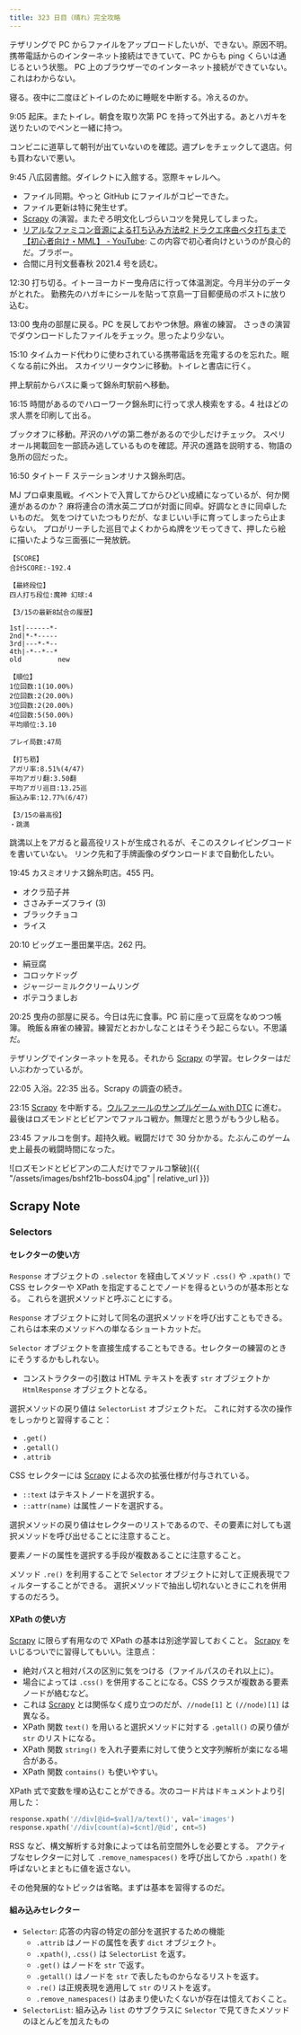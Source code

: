 ```yaml
---
title: 323 日目（晴れ）完全攻略
---
```


テザリングで PC からファイルをアップロードしたいが、できない。原因不明。
携帯電話からのインターネット接続はできていて、PC からも ping くらいは通じるという状態。
PC 上のブラウザーでのインターネット接続ができていない。これはわからない。

寝る。夜中に二度ほどトイレのために睡眠を中断する。冷えるのか。

9:05 起床。またトイレ。朝食を取り次第 PC を持って外出する。あとハガキを送りたいのでペンと一緒に持つ。

コンビニに道草して朝刊が出ていないのを確認。週プレをチェックして退店。何も買わないで悪い。

9:45 八広図書館。ダイレクトに入館する。窓際キャレルへ。

* ファイル同期。やっと GitHub にファイルがコピーできた。
* ファイル更新は特に発生せず。
* [Scrapy][scrapy] の演習。またぞろ明文化しづらいコツを発見してしまった。
* [リアルなファミコン音源による打ち込み方法&#x23;2 ドラクエ序曲ベタ打ちまで【初心者向け・MML】 - YouTube](https://www.youtube.com/watch?v=12K3VYm8vrg):
  この内容で初心者向けというのが良心的だ。ブラボー。
* 合間に月刊文藝春秋 2021.4 号を読む。

12:30 打ち切る。イトーヨーカドー曳舟店に行って体温測定。今月半分のデータがとれた。
勤務先のハガキにシールを貼って京島一丁目郵便局のポストに放り込む。

13:00 曳舟の部屋に戻る。PC を戻しておやつ休憩。麻雀の練習。
さっきの演習でダウンロードしたファイルをチェック。思ったより少ない。

15:10 タイムカード代わりに使わされている携帯電話を充電するのを忘れた。眠くなる前に外出。
スカイツリータウンに移動。トイレと書店に行く。

押上駅前からバスに乗って錦糸町駅前へ移動。

16:15 時間があるのでハローワーク錦糸町に行って求人検索をする。4 社ほどの求人票を印刷して出る。

ブックオフに移動。芹沢のハゲの第二巻があるので少しだけチェック。
スペリオール掲載回を一部読み逃しているものを確認。芹沢の進路を説明する、物語の急所の回だった。

16:50 タイトー F ステーションオリナス錦糸町店。

MJ プロ卓東風戦。イベントで入賞してからひどい成績になっているが、何か関連があるのか？
麻将連合の清水英二プロが対面に同卓。好調なときに同卓したいものだ。
気をつけていたつもりだが、なまじいい手に育ってしまったら止まらない。
プロがリーチした巡目でよくわからぬ牌をツモってきて、押したら絵に描いたような三面張に一発放銃。

```text
【SCORE】
合計SCORE:-192.4

【最終段位】
四人打ち段位:魔神 幻球:4

【3/15の最新8試合の履歴】

1st|------*-
2nd|*-*-----
3rd|---*-*--
4th|-*--*--*
old         new

【順位】
1位回数:1(10.00%)
2位回数:2(20.00%)
3位回数:2(20.00%)
4位回数:5(50.00%)
平均順位:3.10

プレイ局数:47局

【打ち筋】
アガリ率:8.51%(4/47)
平均アガリ翻:3.50翻
平均アガリ巡目:13.25巡
振込み率:12.77%(6/47)

【3/15の最高役】
・跳満
```

跳満以上をアガると最高役リストが生成されるが、そこのスクレイピングコードを書いていない。
リンク先和了手牌画像のダウンロードまで自動化したい。

19:45 カスミオリナス錦糸町店。455 円。

* オクラ茄子丼
* ささみチーズフライ (3)
* ブラックチョコ
* ライス

20:10 ビッグエー墨田業平店。262 円。

* 絹豆腐
* コロッケドッグ
* ジャージーミルククリームリング
* ポテコうましお

20:25 曳舟の部屋に戻る。今日は先に食事。PC 前に座って豆腐をなめつつ帳簿。
晩飯＆麻雀の練習。練習だとおかしなことはそうそう起こらない。不思議だ。

テザリングでインターネットを見る。それから [Scrapy][scrapy] の学習。セレクターはだいぶわかっているが。

22:05 入浴。22:35 出る。Scrapy の調査の続き。

23:15 [Scrapy][scrapy] を中断する。[ウルファールのサンプルゲーム with DTC][bshf21b] に進む。
最後はロズモンドとビビアンでファルコ戦か。無理だと思うがもう少し粘る。

23:45 ファルコを倒す。超持久戦。戦闘だけで 30 分かかる。たぶんこのゲーム史上最長の戦闘時間になった。

![ロズモンドとビビアンの二人だけでファルコ撃破]({{ "/assets/images/bshf21b-boss04.jpg" | relative_url }})

## Scrapy Note

### Selectors

#### セレクターの使い方

`Response` オブジェクトの `.selector` を経由してメソッド `.css()` や `.xpath()` で
CSS セレクターや XPath を指定することでノードを得るというのが基本形となる。
これらを選択メソッドと呼ぶことにする。

`Response` オブジェクトに対して同名の選択メソッドを呼び出すこともできる。これらは本来のメソッドへの単なるショートカットだ。

`Selector` オブジェクトを直接生成することもできる。セレクターの練習のときにそうするかもしれない。

* コンストラクターの引数は HTML テキストを表す `str` オブジェクトか `HtmlResponse` オブジェクトとなる。

選択メソッドの戻り値は `SelectorList` オブジェクトだ。
これに対する次の操作をしっかりと習得すること：

* `.get()`
* `.getall()`
* `.attrib`

CSS セレクターには [Scrapy][scrapy] による次の拡張仕様が付与されている。

* `::text` はテキストノードを選択する。
* `::attr(name)` は属性ノードを選択する。

選択メソッドの戻り値はセレクターのリストであるので、その要素に対しても選択メソッドを呼び出せることに注意すること。

要素ノードの属性を選択する手段が複数あることに注意すること。

メソッド `.re()` を利用することで `Selector` オブジェクトに対して正規表現でフィルターすることができる。
選択メソッドで抽出し切れないときにこれを併用するのだろう。

#### XPath の使い方

[Scrapy][scrapy] に限らず有用なので XPath の基本は別途学習しておくこと。
[Scrapy][scrapy] をいじるついでに習得してもいい。注意点：

* 絶対パスと相対パスの区別に気をつける（ファイルパスのそれ以上に）。
* 場合によっては `.css()` を併用することになる。CSS クラスが複数ある要素ノードが絡むなど。
* これは [Scrapy][scrapy] とは関係なく成り立つのだが、`//node[1]` と `(//node)[1]` は異なる。
* XPath 関数 `text()` を用いると選択メソッドに対する `.getall()` の戻り値が `str` のリストになる。
* XPath 関数 `string()` を入れ子要素に対して使うと文字列解析が楽になる場合がある。
* XPath 関数 `contains()` も使いやすい。

XPath 式で変数を埋め込むことができる。次のコード片はドキュメントより引用した：

```python
response.xpath('//div[@id=$val]/a/text()', val='images')
response.xpath('//div[count(a)=$cnt]/@id', cnt=5)
```

RSS など、構文解析する対象によっては名前空間外しを必要とする。
アクティブなセレクターに対して `.remove_namespaces()` を呼び出してから `.xpath()` を呼ばないとまともに値を返さない。

その他発展的なトピックは省略。まずは基本を習得するのだ。

#### 組み込みセレクター

* `Selector`: 応答の内容の特定の部分を選択するための機能
  * `.attrib` はノードの属性を表す `dict` オブジェクト。
  * `.xpath()`, `.css()` は `SelectorList` を返す。
  * `.get()` はノードを `str` で返す。
  * `.getall()` はノードを `str` で表したものからなるリストを返す。
  * `.re()` は正規表現を適用して `str` のリストを返す。
  * `.remove_namespaces()` はあまり使いたくないが存在は憶えておくこと。
* `SelectorList`: 組み込み `list` のサブクラスに `Selector` で見てきたメソッドのほとんどを加えたもの

[bshf21b]: https://wodifes.net/game/show/446
[scrapy]: https://scrapy.org/
